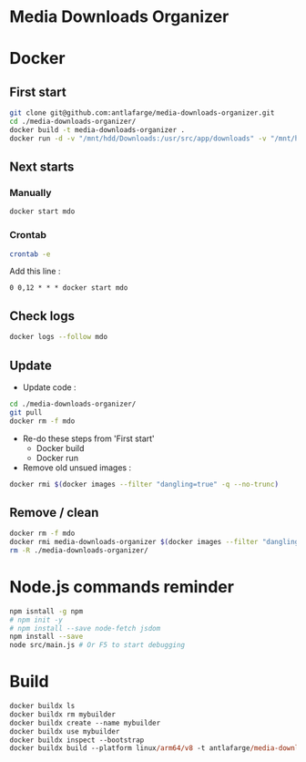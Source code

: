 Media Downloads Organizer
=========================

# Docker

## First start

```bash
git clone git@github.com:antlafarge/media-downloads-organizer.git
cd ./media-downloads-organizer/
docker build -t media-downloads-organizer .
docker run -d -v "/mnt/hdd/Downloads:/usr/src/app/downloads" -v "/mnt/hdd/Movies:/usr/src/app/movies" --env OutputMoviePattern="<Title> (<Year>) <Quality>.<Extension>" --env OutputSeriePattern="<Title> S<SeasonNumber>E<EpisodeNumber> <EpisodeTitle> (<Year>) <Quality>.<Extension>" --name mdo media-downloads-organizer
```

## Next starts

### Manually

```bash
docker start mdo
```

### Crontab

```bash
crontab -e
```

Add this line :
```
0 0,12 * * * docker start mdo
```

## Check logs

```bash
docker logs --follow mdo
```

## Update

- Update code :
```bash
cd ./media-downloads-organizer/
git pull
docker rm -f mdo
```
- Re-do these steps from 'First start'
    - Docker build
    - Docker run
- Remove old unsued images :
```bash
docker rmi $(docker images --filter "dangling=true" -q --no-trunc)
```

## Remove / clean

```bash
docker rm -f mdo
docker rmi media-downloads-organizer $(docker images --filter "dangling=true" -q --no-trunc) node
rm -R ./media-downloads-organizer/
```

# Node.js commands reminder

```bash
npm isntall -g npm
# npm init -y
# npm install --save node-fetch jsdom
npm install --save
node src/main.js # Or F5 to start debugging
```

# Build

```ps
docker buildx ls
docker buildx rm mybuilder
docker buildx create --name mybuilder
docker buildx use mybuilder
docker buildx inspect --bootstrap
docker buildx build --platform linux/arm64/v8 -t antlafarge/media-downloads-organizer:latest -f Dockerfile --push .
```
